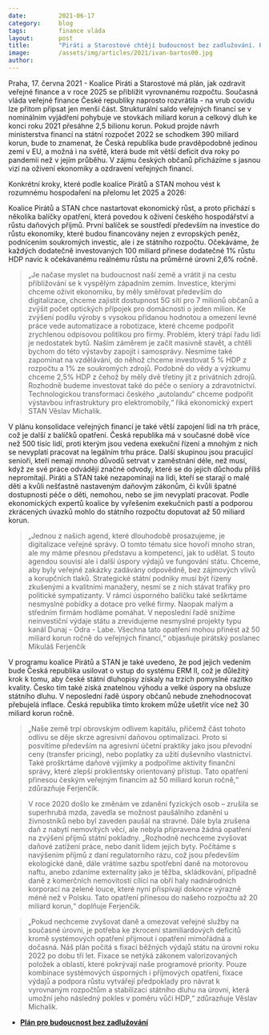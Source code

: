 ```yaml
---
date:         2021-06-17
category:     blog
tags:         finance vláda
layout:       post
title:        "Piráti a Starostové chtějí budoucnost bez zadlužování. Představili plán, jak do roku 2025 zachránit veřejné finance"
image:        /assets/img/articles/2021/ivan-bartos00.jpg
author:       
---
```



Praha, 17. června 2021 - Koalice Piráti a Starostové má plán, jak ozdravit veřejné finance a v roce 2025 se přiblížit vyrovnanému rozpočtu. Současná vláda veřejné finance České republiky naprosto rozvrátila - na vrub covidu lze přitom připsat jen menší část. Strukturální saldo veřejných financí se v nominálním vyjádření pohybuje ve stovkách miliard korun a celkový dluh ke konci roku 2021 přesáhne 2,5 bilionu korun. Pokud projde návrh ministerstva financí na státní rozpočet 2022 se schodkem 390 miliard korun, bude to znamenat, že Česká republika bude pravděpodobně jedinou zemí v EU, a možná i na světě, která bude mít větší deficit dva roky po pandemii než v jejím průběhu. V zájmu českých občanů přicházíme s jasnou vizí na oživení ekonomiky a ozdravení veřejných financí. 

Konkrétní kroky, které podle koalice Pirátů a STAN mohou vést k rozumnému hospodaření na přelomu let 2025 a 2026:

Koalice Pirátů a STAN chce nastartovat ekonomický růst, a proto přichází s několika balíčky opatření, která povedou k oživení českého hospodářství a růstu daňových příjmů. První balíček se soustředí především na investice do růstu ekonomiky, které budou financovány nejen z evropských peněz, podnícením soukromých investic, ale i ze státního rozpočtu. Očekáváme, že každých dodatečně investovaných 100 miliard přinese dodatečné 1% růstu HDP navíc k očekávanému reálnému růstu na průměrné úrovni 2,6% ročně.

> „Je načase myslet na budoucnost naší země a vrátit ji na cestu přibližování se k vyspělým západním zemím. Investice, kterými chceme oživit ekonomiku, by měly směřovat především do digitalizace, chceme zajistit dostupnost 5G sítí pro 7 milionů občanů a zvýšit počet optických přípojek pro domácnosti o jeden milion. Ke zvýšení podílu výroby s vysokou přidanou hodnotou a omezení levné práce vede automatizace a robotizace, které chceme podpořit zrychlenou odpisovou politikou pro firmy. Problém, který trápí řadu lidí je nedostatek bytů. Naším záměrem je začít masivně stavět, a chtěli bychom do této výstavby zapojit i samosprávy. Nesmíme také zapomínat na vzdělávání, do něhož chceme investovat 5 % HDP z rozpočtu a 1% ze soukromých zdrojů. Podobně do vědy a výzkumu chceme 2,5% HDP z čehož by měly dvě třetiny jít z privátních zdrojů. Rozhodně budeme investovat také do péče o seniory a zdravotnictví. Technologickou transformaci českého „autolandu“ chceme podpořit výstavbou infrastruktury pro elektromobily,“ říká ekonomický expert STAN Věslav Michalik.


V plánu konsolidace veřejných financí je také větší zapojení lidí na trh práce, což je další z balíčků opatření. Česká republika má v současné době více než 500 tisíc lidí, proti kterým jsou vedena exekuční řízení a mnohým z nich se nevyplatí pracovat na legálním trhu práce. Další skupinou jsou pracující senioři, kteří nemají mnoho důvodů setrvat v zaměstnání déle, než musí, když ze své práce odvádějí značné odvody, které se do jejich důchodu příliš nepromítají. Piráti a STAN také nezapomínají na lidi, kteří se starají o malé děti  a kvůli nešťastně nastaveným daňovým zákonům, či kvůli špatné dostupnosti péče o děti, nemohou, nebo se jim nevyplatí pracovat. Podle ekonomických expertů koalice by vyřešením exekučních pastí a podporou zkrácených úvazků mohlo do státního rozpočtu doputovat až 50 miliard korun. 

> „Jednou z našich agend, které dlouhodobě prosazujeme, je digitalizace veřejné správy. O tomto tématu sice hovoří mnoho stran, ale my máme přesnou představu a kompetenci, jak to udělat. S touto agendou souvisí ale i další úspory výdajů ve fungování státu. Chceme, aby byly veřejné zakázky zadávány odpovědně, bez zájmových vlivů a korupčních tlaků. Strategické státní podniky musí být řízeny zkušenými a kvalitními manažery, nesmí se z nich stávat trafiky pro politické sympatizanty. V rámci úsporného balíčku také seškrtáme nesmyslné pobídky a dotace pro velké firmy. Naopak malým a středním firmám hodláme pomáhat. V neposlední řadě snížíme neinvestiční výdaje státu a zrevidujeme nesmyslné projekty typu kanál Dunaj - Odra - Labe. Všechna tato opatření mohou přinést až 50 miliard korun ročně do veřejných financí,“ objasňuje pirátský poslanec Mikuláš Ferjenčík

V programu koalice Pirátů a STAN je také uvedeno, že pod jejich vedením bude Česká republika usilovat o vstup do systému ERM II, což je důležitý krok k tomu, aby české státní dluhopisy získaly na trzích pomyslné razítko kvality. Česko tím také získá znatelnou výhodu a velké úspory na obsluze státního dluhu. V neposlední řadě úspory občanů nebude znehodnocovat přebujelá inflace. Česká republika tímto krokem může ušetřit více než 30 miliard korun ročně. 

> „Naše země trpí obrovským odlivem kapitálu, přičemž část tohoto odlivu se děje skrze agresivní daňovou optimalizaci. Proto si posvítíme především na agresivní účetní praktiky jako jsou převodní ceny (transfer pricing), nebo poplatky za užití duševního vlastnictví. Také proškrtáme daňové výjimky a podpoříme aktivity finanční správy, které zlepší proklientsky orientovaný přístup. Tato opatření přinesou českým veřejným financím až 50 miliard korun ročně,“ zdůrazňuje Ferjenčík.


> V roce 2020 došlo ke změnám ve zdanění fyzických osob – zrušila se superhrubá mzda, zavedla se možnost paušálního zdanění u živnostníků nebo byl zaveden paušál na stravné. Dále byla zrušena daň z nabytí nemovitých věcí, ale nebyla připravena žádná opatření na zvýšení příjmů státní pokladny. „Rozhodně nechceme zvyšovat daňové zatížení práce, nebo danit lidem jejich byty. Počítáme s navýšením příjmů z daní regulatorního rázu, což jsou především ekologické daně, dále vrátíme sazbu spotřební daně na motorovou naftu, anebo zdaníme externality jako je těžba, skládkování, případně daně z komerčních nemovitostí cílící na obří haly nadnárodních korporací na zelené louce, které nyní přispívají dokonce výrazně méně než v Polsku. Tato opatření přinesou do našeho rozpočtu až 20 miliard korun,“ doplňuje Ferjenčík.

> „Pokud nechceme zvyšovat daně a omezovat veřejné služby na současné úrovni, je potřeba ke zkrocení stamiliardových deficitů kromě systémových opatření přijmout i opatření mimořádná a dočasná. Náš plán počítá s fixací běžných výdajů státu na úrovni roku 2022 po dobu tří let. Fixace se netýká zákonem valorizovaných položek a oblastí, které pokrývají naše programové priority. Pouze kombinace systémových úsporných i příjmových opatření, fixace výdajů a podpora růstu vytvářejí předpoklady pro návrat k vyrovnaným rozpočtům a stabilizaci státního dluhu na úrovni, která umožní jeho následný pokles v poměru vůči HDP,“ zdůrazňuje Věslav Michalik.

* **[Plán pro budoucnost bez zadlužování](https://www.pirati.cz/assets/pdfKonsolidace_finál_LMK_2.pdf)**
